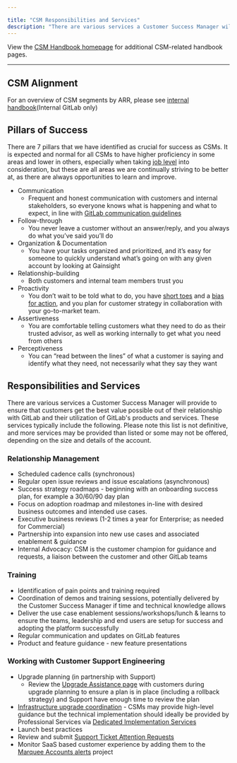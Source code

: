 ```yaml
---

title: "CSM Responsibilities and Services"
description: "There are various services a Customer Success Manager will provide to ensure that customers get the best value possible out of their relationship with GitLab."
---
```








View the [CSM Handbook homepage](/handbook/customer-success/csm/) for additional CSM-related handbook pages.

---

## CSM Alignment

For an overview of CSM segments by ARR, please see [internal handbook](https://internal.gitlab.com/handbook/customer-success/csm/#csm-segments)(Internal GitLab only)

## Pillars of Success

There are 7 pillars that we have identified as crucial for success as CSMs. It is expected and normal for all CSMs to have higher proficiency in some areas and lower in others, especially when taking [job level](/handbook/company/team/structure/#layers) into consideration, but these are all areas we are continually striving to be better at, as there are always opportunities to learn and improve.
- Communication
  - Frequent and honest communication with customers and internal stakeholders, so everyone knows what is happening and what to expect, in line with [GitLab communication guidelines](/handbook/communication/)
- Follow-through
  - You never leave a customer without an answer/reply, and you always do what you’ve said you’ll do
- Organization & Documentation
  - You have your tasks organized and prioritized, and it’s easy for someone to quickly understand what’s going on with any given account by looking at Gainsight
- Relationship-building
  - Both customers and internal team members trust you
- Proactivity
  - You don’t wait to be told what to do, you have [short toes](/handbook/values/#short-toes) and a [bias for action](/handbook/values/#bias-for-action), and you plan for customer strategy in collaboration with your go-to-market team.
- Assertiveness
  - You are comfortable telling customers what they need to do as their trusted advisor, as well as working internally to get what you need from others
- Perceptiveness
  - You can “read between the lines” of what a customer is saying and identify what they need, not necessarily what they say they want

## Responsibilities and Services

There are various services a Customer Success Manager will provide to ensure that customers get the best value possible out of their relationship with GitLab and their utilization of GitLab's products and services. These services typically include the following. Please note this list is not definitive, and more services may be provided than listed or some may not be offered, depending on the size and details of the account.

### Relationship Management

- Scheduled cadence calls (synchronous)
- Regular open issue reviews and issue escalations (asynchronous)
- Success strategy roadmaps - beginning with an onboarding success plan, for example a 30/60/90 day plan
- Focus on adoption roadmap and milestones in-line with desired business outcomes and intended use cases.
- Executive business reviews (1-2 times a year for Enterprise; as needed for Commercial)
- Partnership into expansion into new use cases and associated enablement & guidance
- Internal Advocacy: CSM is the customer champion for guidance and requests, a liaison between the customer and other GitLab teams


### Training

- Identification of pain points and training required
- Coordination of demos and training sessions, potentially delivered by the Customer Success Manager if time and technical knowledge allows
- Deliver the use case enablement sessions/workshops/lunch & learns to ensure the teams, leadership and end users are setup for success and adopting the platform successfully
- Regular communication and updates on GitLab features
- Product and feature guidance - new feature presentations

### Working with Customer Support Engineering

- Upgrade planning (in partnership with Support)
  - Review the [Upgrade Assistance page](/support/scheduling-upgrade-assistance/) with customers during upgrade planning to ensure a plan is in place (including a rollback strategy) and Support have enough time to review the plan
- [Infrastructure upgrade coordination](/handbook/customer-success/csm/services/infrastructure-upgrade/) -  CSMs may provide high-level guidance but the technical implementation should ideally be provided by Professional Services via [Dedicated Implementation Services](/services/implementation/enterprise/)
- Launch best practices
- Review and submit [Support Ticket Attention Requests](/handbook/support/internal-support/support-ticket-attention-requests.html)
- Monitor SaaS based customer experience by adding them to the [Marquee Accounts alerts](https://gitlab.com/gitlab-com/gl-infra/marquee-account-alerts) project
